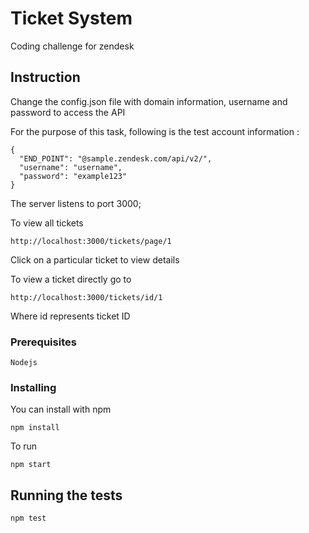 # Ticket System

Coding challenge for zendesk

## Instruction

Change the config.json file with domain information, username and password to access the API

For the purpose of this task, following is the test account information :
```
{
  "END_POINT": "@sample.zendesk.com/api/v2/",
  "username": "username",
  "password": "example123"
}
```
The server listens to port 3000;

To view all tickets 

````
http://localhost:3000/tickets/page/1

````
Click on a particular ticket to view details

To view a ticket directly go to 
````
http://localhost:3000/tickets/id/1
````

Where id represents ticket ID

### Prerequisites

```
Nodejs
```

### Installing

You can install with npm
```
npm install
```

To run
```
npm start
```

## Running the tests

```
npm test
```
